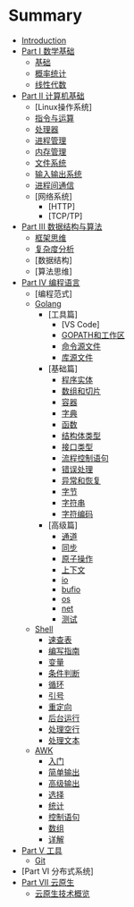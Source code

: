 # Summary

* [Introduction](README.md)
* [Part I 数学基础](part1-mathematics)
  * [基础](part1-mathematics/01-基础.md)
  * [概率统计](part1-mathematics/02-概率统计.md)
  * [线性代数](part1-mathematics/03-线性代数.md)
* [Part II 计算机基础](part2-operation-system)
  * [Linux操作系统]
  * [指令与运算](part2-operation-system/01-指令与运算.md)
  * [处理器](part2-operation-system/02-处理器.md)
  * [进程管理](part2-operation-system/03-进程管理.md)
  * [内存管理](part2-operation-system/04-内存管理.md)
  * [文件系统](part2-operation-system/05-文件系统.md)
  * [输入输出系统](part2-operation-system/06-输入输出系统.md)
  * [进程间通信](part2-operation-system/07-进程间通信.md)
  * [网络系统]
    * [HTTP]
    * [TCP/TP]
* [Part III 数据结构与算法](part3-data-structures-and-algorithms)
  * [框架思维](part3-data-structures-and-algorithms/01-框架思维.md)
  * [复杂度分析](part3-data-structures-and-algorithms/02-复杂度分析.md)
  * [数据结构]
  * [算法思维]
* [Part IV 编程语言](part4-programming-language)
  * [编程范式]
  * [Golang](part4-programming-language/golang)
    * [工具篇]
      * [VS Code]
      * [GOPATH和工作区](part4-programming-language/golang/01-GOPATH和工作区.md)
      * [命令源文件](part4-programming-language/golang/02-命令源码文件.md)
      * [库源文件](part4-programming-language/golang/03-库源码文件.md)
    * [基础篇]
      * [程序实体](part4-programming-language/golang/04-程序实体.md)
      * [数组和切片](part4-programming-language/golang/05-数组和切片.md)
      * [容器](part4-programming-language/golang/06-容器.md)
      * [字典](part4-programming-language/golang/07-字典.md)
      * [函数](part4-programming-language/golang/09-函数.md)
      * [结构体类型](part4-programming-language/golang/10-结构体类型.md)
      * [接口类型](part4-programming-language/golang/11-接口类型.md)
      * [流程控制语句](part4-programming-language/golang/14-流程控制语句.md)
      * [错误处理](part4-programming-language/golang/15-错误处理.md)
      * [异常和恢复](part4-programming-language/golang/16-panic&recover&defer.md)
      * [字节](part4-programming-language/golang/22-bytes.md)
      * [字符串](part4-programming-language/golang/21-strings.md)
      * [字符编码](part4-programming-language/golang/20-Unicode.md)
    * [高级篇]
      * [通道](part4-programming-language/golang/08-通道.md)
      * [同步](part4-programming-language/golang/17-sync.md)
      * [原子操作](part4-programming-language/golang/18-atomic.md)
      * [上下文](part4-programming-language/golang/19-context.md)
      * [io](part4-programming-language/golang/23-io.md)
      * [bufio](part4-programming-language/golang/24-bufio.md)
      * [os](part4-programming-language/golang/25-os.md)
      * [net](part4-programming-language/golang/26-net.md)
      * [测试](part4-programming-language/golang/测试规则与流程.md)
  * [Shell](part4-programming-language/shell)
    * [速查表](part4-programming-language/shell/01-速查表.md)
    * [编写指南](part4-programming-language/shell/02-shell编写指南.md)
    * [变量](part4-programming-language/shell/03-Shell中的变量.md)
    * [条件判断](part4-programming-language/shell/04-Shell-if语句.md)
    * [循环](part4-programming-language/shell/05-Shell循环命令.md)
    * [引号](part4-programming-language/shell/06-Shell中的引号.md)
    * [重定向](part4-programming-language/shell/07Shell重定向.md)
    * [后台运行](part4-programming-language/shell/08-shell后台运行命令.md)
    * [处理空行](part4-programming-language/shell/09-删除文件的多余空行.md)
    * [处理文本](part4-programming-language/shell/10-文本处理.md)  
  * [AWK](part4-programming-language/awk)
    * [入门](part4-programming-language/awk/01-入门.md)
    * [简单输出](part4-programming-language/awk/02-简单输出.md)
    * [高级输出](part4-programming-language/awk/03-高级输出.md)
    * [选择](part4-programming-language/awk/04-选择.md)
    * [统计](part4-programming-language/awk/05-统计.md)
    * [控制语句](part4-programming-language/awk/06-控制语句.md)
    * [数组](part4-programming-language/awk/07-数组.md)
    * [详解](part4-programming-language/awk/08-详解.md)
* [Part V 工具](part5-tool)
  * [Git](part5-tool/git)
* [Part VI 分布式系统]
* [Part VII 云原生](part7-cloud-native)
  * [云原生技术概览](part7-cloud-native/01-云原生技术概览.md)
